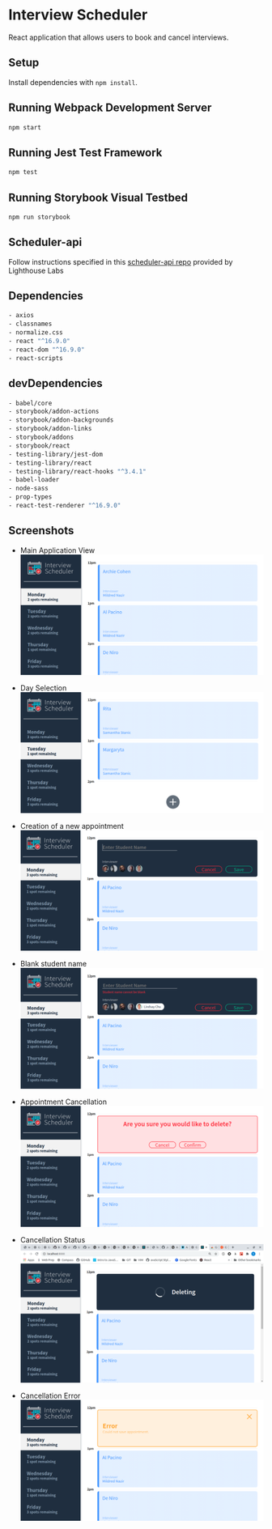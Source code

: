 # Interview Scheduler

React application that allows users to book and cancel interviews.

## Setup

Install dependencies with `npm install`.

## Running Webpack Development Server

```sh
npm start
```

## Running Jest Test Framework

```sh
npm test
```

## Running Storybook Visual Testbed

```sh
npm run storybook
```

## Scheduler-api

Follow instructions specified in this [scheduler-api repo](https://github.com/lighthouse-labs/scheduler-api) provided by Lighthouse Labs


## Dependencies
```sh
- axios
- classnames
- normalize.css
- react "^16.9.0"
- react-dom "^16.9.0"
- react-scripts
```

## devDependencies
```sh
- babel/core
- storybook/addon-actions
- storybook/addon-backgrounds
- storybook/addon-links
- storybook/addons
- storybook/react
- testing-library/jest-dom
- testing-library/react
- testing-library/react-hooks "^3.4.1"
- babel-loader
- node-sass
- prop-types
- react-test-renderer "^16.9.0"
```

## Screenshots


- Main Application View
![Main Application View](https://github.com/sE7rgo/scheduler/blob/master/docs/main_menu.png)


- Day Selection
![Day Selection](https://github.com/sE7rgo/scheduler/blob/master/docs/tuesday.png)


- Creation of a new appointment
![Creation of a new appointment](https://github.com/sE7rgo/scheduler/blob/master/docs/Create.png)


- Blank student name
![Blank student name](https://github.com/sE7rgo/scheduler/blob/master/docs/student_blank_error.png)


- Appointment Cancellation
![Appointment Cancellation](https://github.com/sE7rgo/scheduler/blob/master/docs/confirm_element.png)


- Cancellation Status
![Cancellation Status](https://github.com/sE7rgo/scheduler/blob/master/docs/Status_element.png)


- Cancellation Error
![Cancellation Error](https://github.com/sE7rgo/scheduler/blob/master/docs/error.png)


